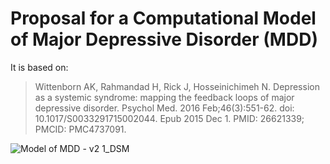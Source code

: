 # Proposal for a Computational Model of Major Depressive Disorder (MDD)

It is based on:
> Wittenborn AK, Rahmandad H, Rick J, Hosseinichimeh N. Depression as a systemic syndrome: mapping the feedback loops of major depressive disorder. Psychol Med. 2016 Feb;46(3):551-62. doi: 10.1017/S0033291715002044. Epub 2015 Dec 1. PMID: 26621339; PMCID: PMC4737091.

![Model of MDD - v2 1_DSM](https://github.com/user-attachments/assets/74230737-2213-4daa-87c4-3e49026d83c8)
